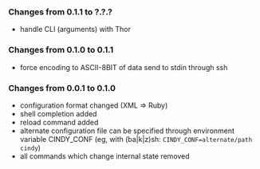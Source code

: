 ### Changes from 0.1.1 to ?.?.?

* handle CLI (arguments) with Thor

### Changes from 0.1.0 to 0.1.1

* force encoding to ASCII-8BIT of data send to stdin through ssh

### Changes from 0.0.1 to 0.1.0

* configuration format changed (XML => Ruby)
* shell completion added
* reload command added
* alternate configuration file can be specified through environment variable CINDY_CONF (eg, with (ba|k|z)sh: `CINDY_CONF=alternate/path cindy`)
* all commands which change internal state removed
